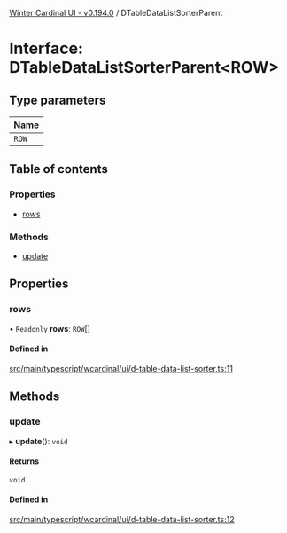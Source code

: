 [Winter Cardinal UI - v0.194.0](../index.md) / DTableDataListSorterParent

# Interface: DTableDataListSorterParent<ROW\>

## Type parameters

| Name |
| :------ |
| `ROW` |

## Table of contents

### Properties

- [rows](DTableDataListSorterParent.md#rows)

### Methods

- [update](DTableDataListSorterParent.md#update)

## Properties

### rows

• `Readonly` **rows**: `ROW`[]

#### Defined in

[src/main/typescript/wcardinal/ui/d-table-data-list-sorter.ts:11](https://github.com/winter-cardinal/winter-cardinal-ui/blob/v0.194.0/src/main/typescript/wcardinal/ui/d-table-data-list-sorter.ts#L11)

## Methods

### update

▸ **update**(): `void`

#### Returns

`void`

#### Defined in

[src/main/typescript/wcardinal/ui/d-table-data-list-sorter.ts:12](https://github.com/winter-cardinal/winter-cardinal-ui/blob/v0.194.0/src/main/typescript/wcardinal/ui/d-table-data-list-sorter.ts#L12)
